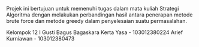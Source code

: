 Projek ini bertujuan untuk memenuhi tugas dalam mata kuliah Strategi Algoritma dengan melakukan perbandingan hasil antara penerapan metode brute force dan metode greedy dalam penyelesaian suatu permasalahan.

Kelompok 12
I Gusti Bagus Bagaskara Kerta Yasa - 103012380224
Arief Kurniawan - 103012380473

